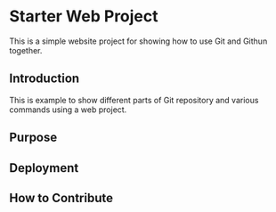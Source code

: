 # Starter Web Project

This is a simple website project for showing how to use Git and Githun together.

## Introduction

This is example to show different parts of Git repository and various commands using a web project.

## Purpose

## Deployment

## How to Contribute
